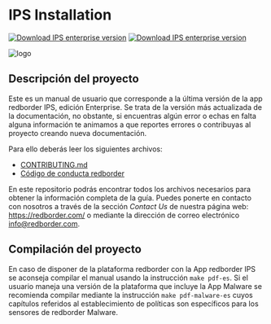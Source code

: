 # IPS Installation

[![Download IPS enterprise version](https://img.shields.io/badge/PDF-IPS--v1.1-0--red.svg)](https://github.com/redBorder/doc-ips-installation/releases/download/1.1-0/redBorder_IPS-3-Guia_de_instalacion-es-ES.pdf)
[![Download IPS enterprise version](https://img.shields.io/badge/PDF-Malware--v1.1-0--red.svg)](https://github.com/redBorder/doc-ips-installation/releases/download/1.1-0/redBorder_IPS-3-Guia_de_instalacion-malware-es-ES.pdf)

![logo](https://redborder.com/media/download/553 "Logo")

## Descripción del proyecto
Este es un manual de usuario que corresponde a la última versión de la app redborder IPS, edición Enterprise.
Se trata de la versión más actualizada de la documentación, no obstante, si encuentras algún error o echas en
falta alguna información te animamos a que reportes errores o contribuyas al proyecto creando nueva documentación.

Para ello deberás leer los siguientes archivos:

+ [CONTRIBUTING.md](CONTRIBUTING.md)
+ [Código de conducta redborder](codigo_conducta.md)

En este repositorio podrás encontrar todos los archivos necesarios para obtener la información completa de la guía.
Puedes ponerte en contacto con nosotros a través de la sección *Contact Us* de nuestra página web:
https://redborder.com/ o mediante la dirección de correo electrónico info@redborder.com.

## Compilación del proyecto
En caso de disponer de la plataforma redborder con la App redborder IPS se aconseja compilar el manual usando la instrucción `make pdf-es`.
Si el usuario maneja una versión de la plataforma que incluye la App Malware se recomienda compilar mediante la instrucción `make pdf-malware-es` cuyos capítulos referidos al establecimiento de políticas son específicos para los sensores de redborder Malware.

